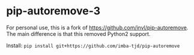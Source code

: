 # pip-autoremove-3

For personal use, this is a fork of https://github.com/invl/pip-autoremove. The main difference is that this removed Python2 support.

Install: `pip install git+https://github.com/imba-tjd/pip-autoremove`
